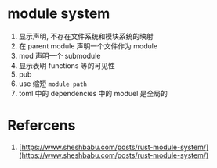 # module system
1. 显示声明, 不存在文件系统和模块系统的映射
2. 在 parent module 声明一个文件作为 module
3. mod 声明一个 submodule
4. 显示表明 functions 等的可见性
5. pub
6. use 缩短 `module path`
7. toml 中的 dependencies 中的 moduel 是全局的

# Refercens
1. [https://www.sheshbabu.com/posts/rust-module-system/](https://www.sheshbabu.com/posts/rust-module-system/)